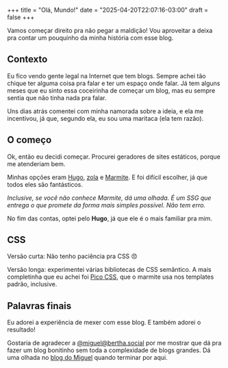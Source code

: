 +++
title = "Olá, Mundo!"
date = "2025-04-20T22:07:16-03:00"
draft = false
+++

Vamos começar direito pra não pegar a maldição! Vou aproveitar a deixa pra contar um pouquinho da minha história com esse blog.

## Contexto

Eu fico vendo gente legal na Internet que tem blogs. Sempre achei tão chique ter alguma coisa pra falar e ter um espaço onde falar. Já tem alguns meses que eu sinto essa coceirinha de começar um blog, mas eu sempre sentia que não tinha nada pra falar.

Uns dias atrás comentei com minha namorada sobre a ideia, e ela me incentivou, já que, segundo ela, eu sou uma maritaca (ela tem razão).

## O começo

Ok, então eu decidi começar. Procurei geradores de sites estáticos, porque me atenderiam bem.

Minhas opções eram [Hugo](https://gohugo.io), [zola](https://getzola.org) e [Marmite](https://rochacbruno.github.io/marmite). E foi difícil escolher, já que todos eles são fantásticos.

_Inclusive, se você não conhece Marmite, dá uma olhada. É um SSG que entrega o que promete da forma mais simples possível. Não tem erro._

No fim das contas, optei pelo **Hugo**, já que ele é o mais familiar pra mim.

## CSS

Versão curta: Não tenho paciência pra CSS :angry:

Versão longa: experimentei várias bibliotecas de CSS semântico. A mais completinha que eu achei foi [Pico CSS](https://picocss.com/), que o marmite usa nos templates padrão, inclusive.

## Palavras finais

Eu adorei a experiência de mexer com esse blog. E também adorei o resultado!

Gostaria de agradecer a [@miguel@bertha.social](https://bertha.social/@miguel) por me mostrar que dá pra fazer um blog bonitinho sem toda a complexidade de blogs grandes. Dá uma olhada no [blog do Miguel](https://miguel.blog.br/) quando terminar por aqui.
